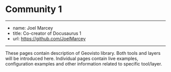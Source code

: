 
# Community 1

---
  - name: Joel Marcey
  - title: Co-creator of Docusaurus 1
  - url: https://github.com/JoelMarcey
---


These pages contain description of Geovisto library. Both tools and layers will be introduced here.
Individual pages contain live examples, configuration examples and other information related to specific tool/layer.
